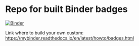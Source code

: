 # Repo for built Binder badges 

[![Binder](https://github.com/zelenkastiot/osf_load_test/blob/master/PhaseUnwrapping-binder.svg)](https://mybinder.org/v2/gh/Notebook-Factory/PhaseUnwrapping_book/master)

Link where to build your own custom: https://mybinder.readthedocs.io/en/latest/howto/badges.html
